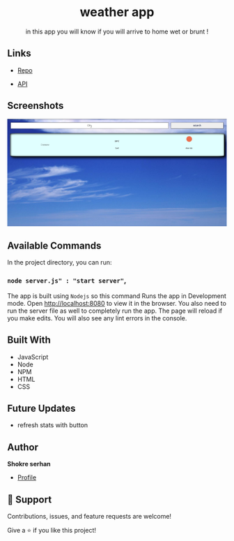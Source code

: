 <h1 align="center">weather app</h1>

<p align="center">in this app you will know if you will arrive to home wet or brunt !</p>

## Links

- [Repo](https://github.com/shokreserhan/weatherapp "weather app Repo")

- [API](<API Link> "API")

## Screenshots

![image](https://raw.githubusercontent.com/shokreserhan/weatherapp/main/screenshots/weatherappScreenshot.PNG)

## Available Commands

In the project directory, you can run:

### `node server.js" : "start server"`,

The app is built using `Nodejs` so this command Runs the app in Development mode. Open [http://localhost:8080](http://localhost:8080) to view it in the browser. You also need to run the server file as well to completely run the app. The page will reload if you make edits.
You will also see any lint errors in the console.

## Built With

- JavaScript
- Node
- NPM
- HTML
- CSS

## Future Updates

- refresh stats with button

## Author

**Shokre serhan**

- [Profile](https://github.com/shokreserhan "Shokre serhan")

## 🤝 Support

Contributions, issues, and feature requests are welcome!

Give a ⭐️ if you like this project!